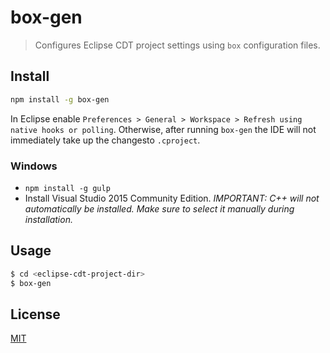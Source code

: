 # box-gen

> Configures Eclipse CDT project settings using `box` configuration files.

## Install

```bash
npm install -g box-gen
```

In Eclipse enable `Preferences > General > Workspace > Refresh using native hooks or polling`. Otherwise, after running `box-gen` the IDE will not immediately take up the changesto `.cproject`. 

### Windows

- `npm install -g gulp`
- Install Visual Studio 2015 Community Edition.
  *IMPORTANT: C++ will not automatically be installed. Make sure to select it manually during installation.*

## Usage

```bash
$ cd <eclipse-cdt-project-dir>
$ box-gen
```

## License

[MIT](http://vjpr.mit-license.org)
